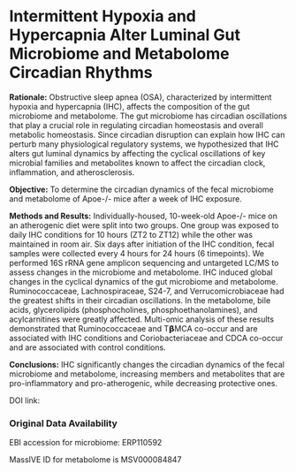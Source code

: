 # Intermittent Hypoxia and Hypercapnia Alter Luminal Gut Microbiome and Metabolome Circadian Rhythms

**Rationale:** Obstructive sleep apnea (OSA), characterized by intermittent hypoxia and hypercapnia (IHC), affects the composition of the gut microbiome and metabolome. The gut microbiome has circadian oscillations that play a crucial role in regulating circadian homeostasis and overall metabolic homeostasis. Since circadian disruption can explain how IHC can perturb many physiological regulatory systems, we hypothesized that IHC alters gut luminal dynamics by affecting the cyclical oscillations of key microbial families and metabolites known to affect the circadian clock, inflammation, and atherosclerosis. 

**Objective:** To determine the circadian dynamics of the fecal microbiome and metabolome of Apoe-/- mice after a week of IHC exposure. 

**Methods and Results:** Individually-housed, 10-week-old Apoe-/- mice on an atherogenic diet were split into two groups. One group was exposed to daily IHC conditions for 10 hours (ZT2 to ZT12) while the other was maintained in room air. Six days after initiation of the IHC condition, fecal samples were collected every 4 hours for 24 hours (6 timepoints). We performed 16S rRNA gene amplicon sequencing and untargeted LC/MS to assess changes in the microbiome and metabolome. IHC induced global changes in the cyclical dynamics of the gut microbiome and metabolome. Ruminococcaceae, Lachnospiraceae, S24-7, and Verrucomicrobiaceae had the greatest shifts in their circadian oscillations. In the metabolome, bile acids, glycerolipids (phosphocholines, phosphoethanolamines), and acylcarnitines were greatly affected. Multi-omic analysis of these results demonstrated that Ruminococcaceae and T𝝱MCA co-occur and are associated with IHC conditions and Coriobacteriaceae and CDCA co-occur and are associated with control conditions. 

**Conclusions:** IHC significantly changes the circadian dynamics of the fecal microbiome and metabolome, increasing members and metabolites that are pro-inflammatory and pro-atherogenic, while decreasing protective ones. 

DOI link:

### Original Data Availability

EBI accession for microbiome: ERP110592

MassIVE ID for metabolome is MSV000084847
